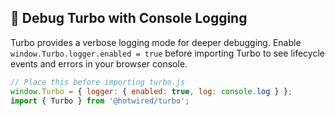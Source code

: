 ## 🐞 Debug Turbo with Console Logging

Turbo provides a verbose logging mode for deeper debugging. Enable `window.Turbo.logger.enabled = true` before importing Turbo to see lifecycle events and errors in your browser console.

```javascript
// Place this before importing turbo.js
window.Turbo = { logger: { enabled: true, log: console.log } };
import { Turbo } from '@hotwired/turbo';
```
